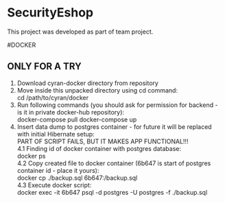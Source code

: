 # SecurityEshop

This project was developed as part of team project.


#DOCKER 

## ONLY FOR A TRY

1. Download cyran-docker directory from repository  
2. Move inside this unpacked directory using cd command:  
	cd /path/to/cyran/docker  
3. Run following commands (you should ask for permission for backend - is it in private docker-hub repository):  
	docker-compose pull
	docker-compose up
4. Insert data dump to postgres container - for future it will be replaced with initial Hibernate setup:  
	PART OF SCRIPT FAILS, BUT IT MAKES APP FUNCTIONAL!!!  
	4.1 Finding id of docker container with postgres database:   
		  docker ps  
	4.2 Copy created file to docker container (6b647 is start of postgres container id - place it yours):  
		  docker cp ./backup.sql 6b647:/backup.sql  
	4.3 Execute docker script:  
		  docker exec -it 6b647 psql -d postgres -U postgres -f ./backup.sql  
